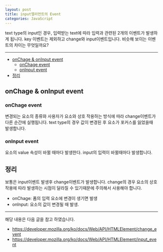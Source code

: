 ```yaml
---
layout: post
title: input엘리먼트의 Event
categories: JavaScript
---
```


text type의 input인 경우, 입력받는 text에 따라 입력과 관련된 2개의 이벤트가 발생하게 됩니다. key 이벤트는 제외하고 change와 input이벤트입니다. 비슷해 보이는 이벤트의 차이는 무엇일까요?

<hr />

<!-- vscode-markdown-toc -->

- [onChage & onInput event](#onchage-&-oninput-event)
  - [onChage event](#onchage-event)
  - [onInput event](#oninput-event)
- [정리](#정리)

<!-- vscode-markdown-toc-config
	numbering=false
	autoSave=true
	/vscode-markdown-toc-config -->
<!-- /vscode-markdown-toc -->

## <a name='onchage-&-oninput-event'></a>onChage & onInput event

### <a name='onchage-event'></a>onChage event

변경되는 요소의 종류와 사용자가 요소와 상호 작용하는 방식에 따라 change이벤트가 다른 순간에 실행됩니다. text type의 경우 값이 변경된 후 요소가 포커스를 잃었을때 발생합니다.

### <a name='oninput-event'></a>onInput event

요소의 value 속성이 바뀔 때마다 발생한다. input의 입력이 바뀔때마다 발생합니다.

## <a name='정리'></a>정리

보통은 input이벤트 발생후 change이벤트가 발생합니다. change의 경우 요소의 상호작용에 따라 발생하는 시점이 달라질 수 있기때문에 주의해서 사용해야 합니다.

- onChage: 폼의 입력 요소에 변경이 생기면 발생
- onInput: 요소의 값이 변경될 때 발생.

---

해당 내용은 다음 글을 참고 하였습니다.

- https://developer.mozilla.org/ko/docs/Web/API/HTMLElement/change_event
- https://developer.mozilla.org/ko/docs/Web/API/HTMLElement/input_event
